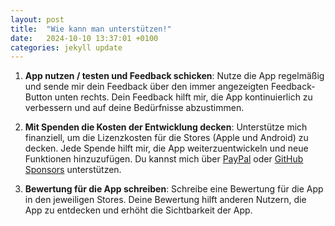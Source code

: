 ```yaml
---
layout: post
title:  "Wie kann man unterstützen!"
date:   2024-10-10 13:37:01 +0100
categories: jekyll update
---
```


1. **App nutzen / testen und Feedback schicken**: Nutze die App regelmäßig und sende mir dein Feedback über den immer angezeigten Feedback-Button unten rechts. Dein Feedback hilft mir, die App kontinuierlich zu verbessern und auf deine Bedürfnisse abzustimmen.

2. **Mit Spenden die Kosten der Entwicklung decken**: Unterstütze mich finanziell, um die Lizenzkosten für die Stores (Apple und Android) zu decken. Jede Spende hilft mir, die App weiterzuentwickeln und neue Funktionen hinzuzufügen. Du kannst mich über [PayPal](https://www.paypal.com/donate/?hosted_button_id=5YJVWMBN72G3A) oder [GitHub Sponsors](https://github.com/sponsors/JanneckLange) unterstützen.

3. **Bewertung für die App schreiben**: Schreibe eine Bewertung für die App in den jeweiligen Stores. Deine Bewertung hilft anderen Nutzern, die App zu entdecken und erhöht die Sichtbarkeit der App.
